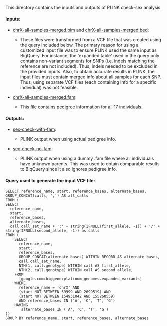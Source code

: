 This directory contains the inputs and outputs of PLINK check-sex analysis.

#### Inputs:
  * [chrX-all-samples-merged.bim](chrX-all-samples-merged.bim) and [chrX-all-samples-merged.bed](chrX-all-samples-merged.bed):
    * These files were transformed from a VCF file that was created using
      the query included below. The primary reason for using a customized input
      file was to ensure PLINK used the same input as BigQuery. For instance,
      the 'expanded table' used in the query only contains non-variant segments
      for SNPs (i.e. indels matching the reference are not included). Thus,
      indels needed to be excluded in the provided inputs.
      Also, to obtain accurate results in PLINK, the input files must
      contain merged info about all samples for each SNP. Thus, using
      separate VCF files (each containing info for a specific individual)
      was not feasible.

  * [chrX-all-samples-merged.fam](chrX-all-samples-merged.fam):
    * This file contains pedigree information for all 17 individuals.

#### Outputs:
  * [sex-check-with-fam](sex-check-with-fam.sexcheck):
    * PLINK output when using actual pedigree info.

  * [sex-check-no-fam](sex-check-no-fam.sexcheck):
    * PLINK output when using a dummy .fam file where all individuals have
      unknown parents. This was used to obtain comparable results to
      BiqQuery since it also ignores pedigree info.

#### Query used to generate the input VCF file:
    SELECT reference_name, start, reference_bases, alternate_bases,
    GROUP_CONCAT(calls, ',') AS all_calls
    FROM (
    SELECT
      reference_name,
      start,
      reference_bases,
      alternate_bases,
      call.call_set_name + ':' + string(IFNULL(first_allele, -1)) + '/' + string(IFNULL(second_allele, -1)) as calls
    FROM (
        SELECT
          reference_name,
          start,
          reference_bases,
          GROUP_CONCAT(alternate_bases) WITHIN RECORD AS alternate_bases,
          call.call_set_name,
          NTH(1, call.genotype) WITHIN call AS first_allele,
          NTH(2, call.genotype) WITHIN call AS second_allele,
        FROM
          [google.com:biggene:platinum_genomes.expanded_variants]
        WHERE
          reference_name = 'chrX' AND
          (start NOT BETWEEN 59999 AND 2699519) AND
          (start NOT BETWEEN 154931042 AND 155260559)
          AND reference_bases IN ('A', 'C', 'T', 'G')
        HAVING
           alternate_bases IN ('A', 'C', 'T', 'G')
    ))
    GROUP BY reference_name, start, reference_bases, alternate_bases
